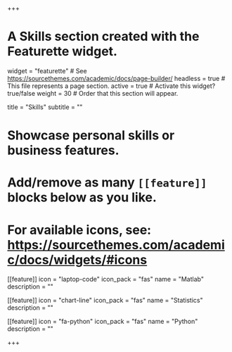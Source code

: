 +++
# A Skills section created with the Featurette widget.
widget = "featurette"  # See https://sourcethemes.com/academic/docs/page-builder/
headless = true  # This file represents a page section.
active = true  # Activate this widget? true/false
weight = 30  # Order that this section will appear.

title = "Skills"
subtitle = ""

# Showcase personal skills or business features.
# 
# Add/remove as many `[[feature]]` blocks below as you like.
# 
# For available icons, see: https://sourcethemes.com/academic/docs/widgets/#icons

[[feature]]
  icon = "laptop-code"
  icon_pack = "fas"
  name = "Matlab"
  description = ""
  
[[feature]]
  icon = "chart-line"
  icon_pack = "fas"
  name = "Statistics" 
  description = ""
  
  
  [[feature]]
  icon = "fa-python"
  icon_pack = "fas"
  name = "Python"
  description = ""

+++
